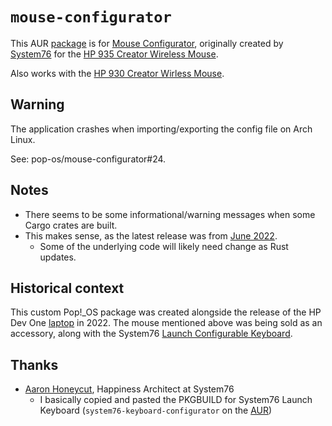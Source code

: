 # `mouse-configurator`

This AUR [package](https://aur.archlinux.org/packages/mouse-configurator) is for
[Mouse Configurator](https://github.com/pop-os/mouse-configurator), originally
created by [System76](https://system76.com/) for the
[HP 935 Creator Wireless Mouse](https://www.hp.com/us-en/shop/pdp/hp-935-creator-wireless-mouse).

Also works with the [HP 930 Creator Wirless Mouse](https://www.hp.com/us-en/shop/pdp/hp-silver-930-creator-wireless-mouse).

## Warning
The application crashes when importing/exporting the config file on Arch Linux.

See: pop-os/mouse-configurator#24.

## Notes
* There seems to be some informational/warning messages when some Cargo crates are built.
* This makes sense, as the latest release was from [June 2022](https://github.com/pop-os/mouse-configurator/releases/tag/v1.0.0).
    * Some of the underlying code will likely need change as Rust updates.

## Historical context
This custom Pop!\_OS package was created alongside the release of the HP Dev One
[laptop](https://en.wikipedia.org/wiki/HP_EliteBook#HP_Dev_One) in 2022.  The
mouse mentioned above was being sold as an accessory, along with the System76
[Launch Configurable Keyboard](https://system76.com/accessories/launch).

## Thanks
* [Aaron Honeycut](https://ahoneybun.net/), Happiness Architect at System76
    * I basically copied and pasted the PKGBUILD for System76 Launch Keyboard (`system76-keyboard-configurator` on the [AUR](https://aur.archlinux.org/packages/system76-keyboard-configurator))
